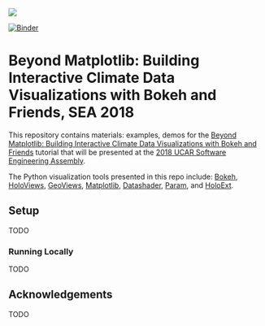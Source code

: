
![](https://pyviz.github.io/pyviz/tutorial/assets/hv_gv_bk_ds_pa.png)

[![Binder](https://mybinder.org/badge.svg)](https://mybinder.org/v2/gh/andersy005/beyond-matplotlib-tutorial-sea-2018/master)

# Beyond Matplotlib: Building Interactive Climate Data Visualizations with Bokeh and Friends, SEA 2018

This repository contains materials: examples, demos for the [Beyond Matplotlib: Building Interactive Climate Data Visualizations with Bokeh and Friends](https://sea.ucar.edu/event/beyond-matplotlib-building-interactive-climate-data-visualizations-bokeh-and-friends) tutorial that will be presented at the [2018 UCAR Software Engineering Assembly](https://sea.ucar.edu/conference/2018).

The Python visualization tools presented in this repo include: [Bokeh](http://bokeh.pydata.org),
[HoloViews](http://holoviews.org),
[GeoViews](http://geo.holoviews.org),
[Matplotlib](http://matplotlib.org),
[Datashader](https://github.com/bokeh/datashader), [Param](https://github.com/ioam/param), and [HoloExt](http://holoext.readthedocs.io/en/latest/).


## Setup

TODO


### Running Locally

TODO


## Acknowledgements

TODO
